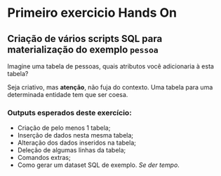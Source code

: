 # Primeiro exercicio Hands On

## Criação de vários scripts SQL para materialização do exemplo `pessoa`

Imagine uma tabela de pessoas, quais atributos você adicionaria à esta tabela?

Seja criativo, mas **atenção**, não fuja do contexto. Uma tabela para uma determinada entidade tem que ser coesa.

### Outputs esperados deste exercício:

- Criação de pelo menos 1 tabela;
- Inserção de dados nesta mesma tabela;
- Alteração dos dados inseridos na tabela;
- Deleção de algumas linhas da tabela;
- Comandos extras;
- Como gerar um dataset SQL de exemplo. _Se der tempo_.